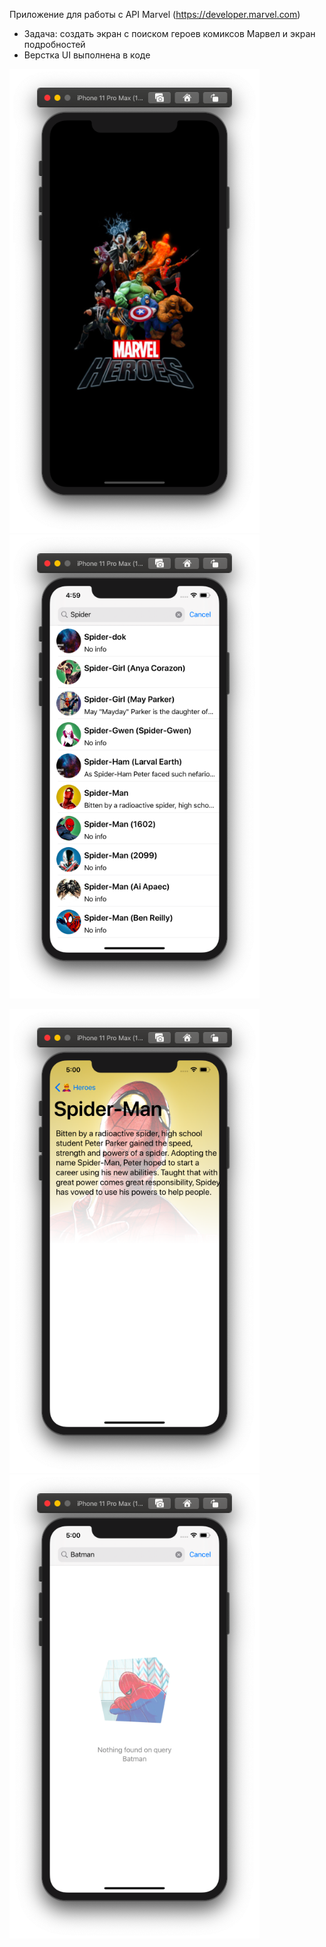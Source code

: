 
Приложение для работы с API Marvel (https://developer.marvel.com)  
* Задача: создать экран с поиском героев комиксов Марвел и экран подробностей  
* Верстка UI выполнена в коде

<p float="left">
  <img src="/MarvelHeroes/Screenshots/Снимок%20экрана%202020-09-10%20в%2016.58.55.png" width="400" />
  <img src="/MarvelHeroes/Screenshots/Снимок%20экрана%202020-09-10%20в%2016.59.28.png" width="400" /> 
  </p>
<p float="left">
  <img src="/MarvelHeroes/Screenshots/Снимок%20экрана%202020-09-10%20в%2017.00.51.png" width="400" />
  <img src="/MarvelHeroes/Screenshots/Снимок%20экрана%202020-09-10%20в%2017.00.33.png" width="400" />
</p>



